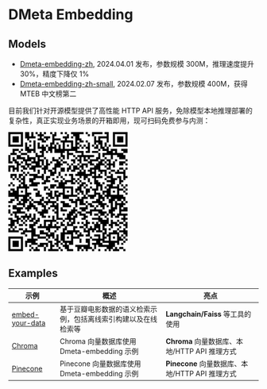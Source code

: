 # DMeta Embedding

## Models

- [Dmeta-embedding-zh](https://huggingface.co/DMetaSoul/Dmeta-embedding-zh), 2024.04.01 发布，参数规模 300M，推理速度提升 30%，精度下降仅 1%
- [Dmeta-embedding-zh-small](https://huggingface.co/DMetaSoul/Dmeta-embedding-zh-small), 2024.02.07 发布，参数规模 400M，获得 MTEB 中文榜第二

目前我们针对开源模型提供了高性能 HTTP API 服务，免除模型本地推理部署的复杂性，真正实现业务场景的开箱即用，现可扫码免费参与内测：

![](./docs/api_qrcode.jpeg)

## Examples

| 示例   | 概述 | 亮点 |
| --- | --- | --- |
| [embed-your-data](./embed-your-data) | 基于豆瓣电影数据的语义检索示例，包括离线索引构建以及在线检索等 | **Langchain/Faiss** 等工具的使用 |
| [Chroma](./Chroma) | Chroma 向量数据库使用 Dmeta-embedding 示例 | **Chroma** 向量数据库、本地/HTTP API 推理方式 |
| [Pinecone](./Pinecone) | Pinecone 向量数据库使用 Dmeta-embedding 示例 | **Pinecone** 向量数据库、本地/HTTP API 推理方式 |
